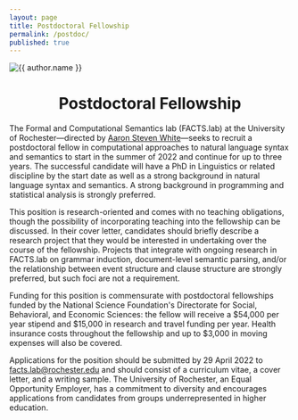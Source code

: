 ```yaml
---
layout: page
title: Postdoctoral Fellowship
permalink: /postdoc/
published: true
---
```


<img
    class="me"
    alt="{{ author.name }}"
    src="{{ site.author.photo | relative_url }}"
    srcset="{{ site.author.photo2x | relative_url }} 2x"
/>

<center><h1>Postdoctoral Fellowship</h1></center>

The Formal and Computational Semantics lab (FACTS.lab) at the University of Rochester—directed by [Aaron Steven White](http://aaronstevenwhite.io)—seeks to recruit a postdoctoral fellow in computational approaches to natural language syntax and semantics to start in the summer of 2022 and continue for up to three years. The successful candidate will have a PhD in Linguistics or related discipline by the start date as well as a strong background in natural language syntax and semantics. A strong background in programming and statistical analysis is strongly preferred. 

This position is research-oriented and comes with no teaching obligations, though the possibility of incorporating teaching into the fellowship can be discussed. In their cover letter, candidates should briefly describe a research project that they would be interested in undertaking over the course of the fellowship. Projects that integrate with ongoing research in FACTS.lab on grammar induction, document-level semantic parsing, and/or the relationship between event structure and clause structure are strongly preferred, but such foci are not a requirement. 

Funding for this position is commensurate with postdoctoral fellowships funded by the National Science Foundation's Directorate for Social, Behavioral, and Economic Sciences: the fellow will receive a $54,000 per year stipend and $15,000 in research and travel funding per year. Health insurance costs throughout the fellowship and up to $3,000 in moving expenses will also be covered.

Applications for the position should be submitted by 29 April 2022 to [facts.lab@rochester.edu](mailto:facts.lab@rochester.edu) and should consist of a curriculum vitae, a cover letter, and a writing sample. The University of Rochester, an Equal Opportunity Employer, has a commitment to diversity and encourages applications from candidates from groups underrepresented in higher education. 
